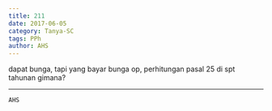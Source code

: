 ```yaml
---
title: 211
date: 2017-06-05
category: Tanya-SC
tags: PPh
author: AHS
---
```


dapat bunga, tapi yang bayar bunga op, perhitungan pasal 25 di spt tahunan gimana?

---



`AHS`
